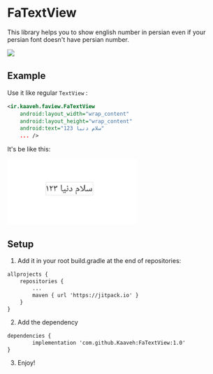 # FaTextView

This library helps you to show english number in persian even if your persian font doesn't have persian number.

[![](https://jitpack.io/v/Kaaveh/FaTextView.svg)](https://jitpack.io/#Kaaveh/FaTextView)
## Example
Use it like regular `TextView` :

```XML
<ir.kaaveh.faview.FaTextView
    android:layout_width="wrap_content"
    android:layout_height="wrap_content"
    android:text="سلام دنیا 123"
    ... />
```
It's be like this:

<img src="https://github.com/Kaaveh/FaTextView/blob/master/screens/demo.png" height="150"/><br>

## Setup
1. Add it in your root build.gradle at the end of repositories:
```
allprojects {
	repositories {
		...
		maven { url 'https://jitpack.io' }
	}
}
```
2. Add the dependency
```
dependencies {
        implementation 'com.github.Kaaveh:FaTextView:1.0'
}
```
3. Enjoy!
